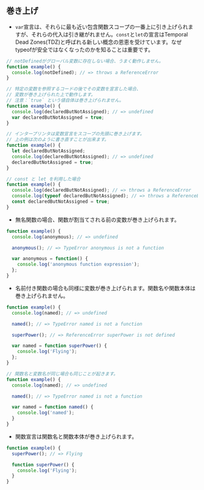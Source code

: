 ## 巻き上げ

* `var`宣言は、それらに最も近い包含関数スコープの一番上に引き上げられますが、それらの代入は引き継がれません。`const`と`let`の宣言はTemporal Dead Zones(TDZ)と呼ばれる新しい概念の恩恵を受けています。なぜtypeofが安全ではなくなったのかを知ることは重要です。
```js
// notDefinedがグローバル変数に存在しない場合、うまく動作しません。
function example() {
  console.log(notDefined); // => throws a ReferenceError
}

// 特定の変数を参照するコードの後でその変数を宣言した場合、
// 変数が巻き上げられた上で動作します。
// 注意：`true` という値自体は巻き上げられません。
function example() {
  console.log(declaredButNotAssigned); // => undefined
  var declaredButNotAssigned = true;
}

// インタープリンタは変数宣言をスコープの先頭に巻き上げます。
// 上の例は次のように書き直すことが出来ます。
function example() {
  let declaredButNotAssigned;
  console.log(declaredButNotAssigned); // => undefined
  declaredButNotAssigned = true;
}

// const と let を利用した場合
function example() {
  console.log(declaredButNotAssigned); // => throws a ReferenceError
  console.log(typeof declaredButNotAssigned); // => throws a ReferenceError
  const declaredButNotAssigned = true;
}
```
* 無名関数の場合、関数が割当てされる前の変数が巻き上げられます。
```js
function example() {
  console.log(anonymous); // => undefined

  anonymous(); // => TypeError anonymous is not a function

  var anonymous = function() {
    console.log('anonymous function expression');
  };
}
```
* 名前付き関数の場合も同様に変数が巻き上げられます。関数名や関数本体は巻き上げられません。
```js
function example() {
  console.log(named); // => undefined

  named(); // => TypeError named is not a function

  superPower(); // => ReferenceError superPower is not defined

  var named = function superPower() {
    console.log('Flying');
  };
}

// 関数名と変数名が同じ場合も同じことが起きます。
function example() {
  console.log(named); // => undefined

  named(); // => TypeError named is not a function

  var named = function named() {
    console.log('named');
  }
}
```
* 関数宣言は関数名と関数本体が巻き上げられます。
```js
function example() {
  superPower(); // => Flying

  function superPower() {
    console.log('Flying');
  }
}
```
